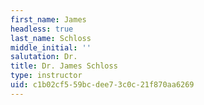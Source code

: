 ```yaml
---
first_name: James
headless: true
last_name: Schloss
middle_initial: ''
salutation: Dr.
title: Dr. James Schloss
type: instructor
uid: c1b02cf5-59bc-dee7-3c0c-21f870aa6269
---
```

